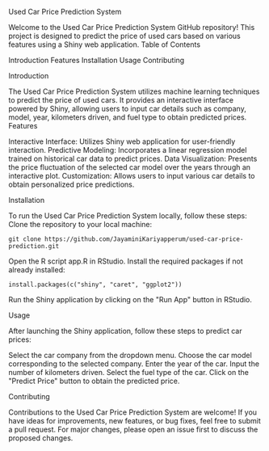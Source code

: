 Used Car Price Prediction System

Welcome to the Used Car Price Prediction System GitHub repository! This project is designed to predict the price of used cars based on various features using a Shiny web application.
Table of Contents

Introduction
Features
Installation
Usage
Contributing

Introduction

The Used Car Price Prediction System utilizes machine learning techniques to predict the price of used cars. It provides an interactive interface powered by Shiny, allowing users to input car details such as company, model, year, kilometers driven, and fuel type to obtain predicted prices.
Features

Interactive Interface: Utilizes Shiny web application for user-friendly interaction.
Predictive Modeling: Incorporates a linear regression model trained on historical car data to predict prices.
Data Visualization: Presents the price fluctuation of the selected car model over the years through an interactive plot.
Customization: Allows users to input various car details to obtain personalized price predictions.

Installation

To run the Used Car Price Prediction System locally, follow these steps:
Clone the repository to your local machine:

	git clone https://github.com/JayaminiKariyapperum/used-car-price-prediction.git

Open the R script app.R in RStudio.
Install the required packages if not already installed:

	install.packages(c("shiny", "caret", "ggplot2"))

Run the Shiny application by clicking on the "Run App" button in RStudio.

Usage

After launching the Shiny application, follow these steps to predict car prices:

Select the car company from the dropdown menu.
Choose the car model corresponding to the selected company.
Enter the year of the car.
Input the number of kilometers driven.
Select the fuel type of the car.
Click on the "Predict Price" button to obtain the predicted price.

Contributing

Contributions to the Used Car Price Prediction System are welcome! If you have ideas for improvements, new features, or bug fixes, feel free to submit a pull request. For major changes, please open an issue first to discuss the proposed changes.
